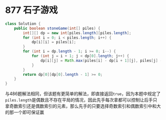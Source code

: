 # 877 石子游戏

```java
class Solution {
    public boolean stoneGame(int[] piles) {
        int[][] dp = new int[piles.length][piles.length];
        for (int i = 0; i < piles.length; i++) {
            dp[i][i] = piles[i];
        }
        for (int i = dp.length - 1; i >= 0; i--) {
            for (int j = i + 1; j < dp[0].length; j++) {
                dp[i][j] = Math.max(piles[i] - dp[i + 1][j], piles[j] - dp[i][j - 1]);
            }
        }
        return dp[0][dp[0].length - 1] >= 0;
    }
}
```

与486题解法相同，但该题有更简单的解法，即直接返回`true`，因为本题中规定了`piles.length`是偶数且不存在平局的情况，因此先手每次拿都可以控制让后手只拿奇数索引还是偶数索引的元素，那么先手的只要选择奇数索引和偶数索引中和大的那一个即可保证赢
